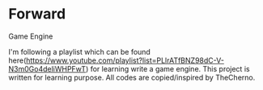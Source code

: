 # Forward
Game Engine

I'm following a playlist which can be found here(https://www.youtube.com/playlist?list=PLlrATfBNZ98dC-V-N3m0Go4deliWHPFwT)
for learning write a game engine.
This project is written for learning purpose. All codes are copied/inspired by TheCherno.
